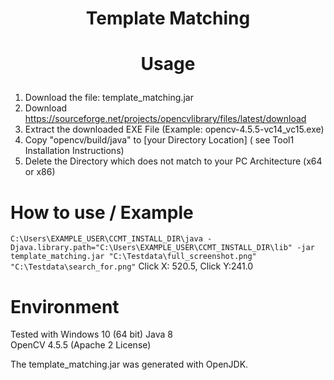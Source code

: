 # <p align="center">Template Matching </p>

# <p align="center">Usage</p>
1. Download the file: template_matching.jar
2. Download https://sourceforge.net/projects/opencvlibrary/files/latest/download
3. Extract the downloaded EXE File (Example: opencv-4.5.5-vc14_vc15.exe)
4. Copy "opencv/build/java" to [your Directory Location] ( see Tool1 Installation Instructions)
5. Delete the Directory which does not match to your PC Architecture (x64 or x86)

# How to use / Example

`C:\Users\EXAMPLE_USER\CCMT_INSTALL_DIR\java -Djava.library.path="C:\Users\EXAMPLE_USER\CCMT_INSTALL_DIR\lib" -jar template_matching.jar "C:\Testdata\full_screenshot.png" "C:\Testdata\search_for.png"`
Click X: 520.5, Click Y:241.0 


# Environment
Tested with Windows 10 (64 bit)
Java 8  
OpenCV 4.5.5 (Apache 2 License)

The template_matching.jar was generated with OpenJDK.

